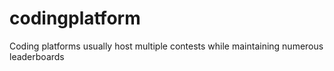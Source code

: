 # codingplatform
Coding platforms usually host multiple contests while maintaining numerous leaderboards
